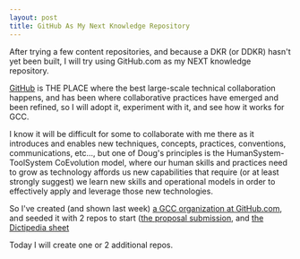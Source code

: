 ```yaml
---
layout: post
title: GitHub As My Next Knowledge Repository
---
```


After trying a few content repositories, and because a DKR (or DDKR) hasn't yet been built,
I will try using GitHub.com as my NEXT knowledge repository.

[GitHub](http://github.com) is THE PLACE where the best large-scale technical collaboration happens, and has been
where collaborative practices have emerged and been refined, so I will adopt it, experiment with it, and see how it works for GCC.

I know it will be difficult for some to collaborate with me there as it introduces and enables new techniques, concepts, practices, conventions, communications, etc..., but one of Doug's principles is the HumanSystem-ToolSystem CoEvolution model, where our human skills and practices need to grow as technology affords us new capabilities that require (or at least strongly suggest) we learn new skills and operational models in order to effectively apply and leverage those new technologies.

So I've created (and shown last week) [a GCC organization at GitHub.com](https://github.com/GLobalChallengesCollaboration/), and seeded it with 2 repos to start ([the proposal submission](https://github.com/GlobalChallengesCollaboration/gcc-submission), and [the Dictipedia sheet](https://github.com/GlobalChallengesCollaboration/gcc-dictipedia.)

Today I will create one or 2 additional repos.

